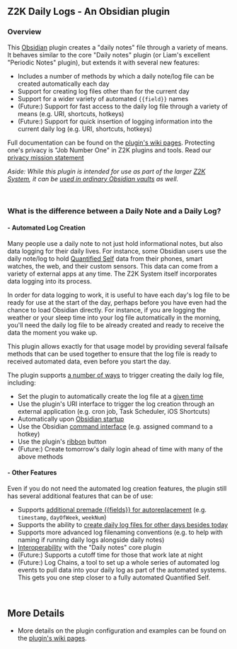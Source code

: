 ## Z2K Daily Logs - An Obsidian plugin

### Overview
This [Obsidian](https//obsidian.md) plugin creates a "daily notes" file through a variety of means. It behaves similar to the core "Daily notes" plugin (or Liam's excellent "Periodic Notes" plugin), but extends it with several new features:

- Includes a number of methods by which a daily note/log file can be created automatically each day
- Support for creating log files other than for the current day
- Support for a wider variety of automated `{{field}}` names
- (Future:) Support for fast access to the daily log file through a variety of means (e.g. URI, shortcuts, hotkeys)
- (Future:) Support for quick insertion of logging information into the current daily log (e.g. URI, shortcuts, hotkeys)

Full documentation can be found on the [plugin's wiki pages](https://github.com/z2k-gwp/obsidian-z2k-daily-logs/wiki).
Protecting one's privacy is "Job Number One" in Z2K plugins and tools. Read our [privacy mission statement](https://github.com/z2k-gwp/z2k-gwp/blob/main/Privacy.md)

*Aside: While this plugin is intended for use as part of the larger [Z2K System](https://z2k.dev), it can be [used in ordinary Obsidian vaults](https://github.com/z2k-gwp/obsidian-z2k-daily-logs/wiki/Using-this-plugin-outside-of-Z2K) as well.*

&nbsp;
### What is the difference between a Daily Note and a Daily Log?

#### - **Automated Log Creation**
Many people use a daily note to not just hold informational notes, but also data logging for their daily lives. For instance, some Obsidian users use the daily note/log to hold [Quantified Self](https://en.wikipedia.org/wiki/Quantified_self) data from their phones, smart watches, the web, and their custom sensors. This data can come from a variety of external apps at any time. The Z2K System itself incorporates data logging into its process.

In order for data logging to work, it is useful to have each day's log file to be ready for use at the start of the day, perhaps before you have even had the chance to load Obsidian directly. For instance, if you are logging the weather or your sleep time into your log file automatically in the morning, you'll need the daily log file to be already created and ready to receive the data the moment you wake up. 

This plugin allows exactly for that usage model by providing several failsafe methods that can be used together to ensure that the log file is ready to received automated data, even before you start the day.

The plugin supports [a number of ways](https://github.com/z2k-gwp/obsidian-z2k-daily-logs/wiki/Sample-Log-Creation-Triggers) to trigger creating the daily log file, including: 
- Set the plugin to automatically create the log file at a [given time](https://github.com/z2k-gwp/obsidian-z2k-daily-logs/wiki/Time-Trigger)
- Use the plugin's URI interface to trigger the log creation through an external application (e.g. cron job, Task Scheduler, iOS Shortcuts)
- Automatically upon [Obsidian startup](https://github.com/z2k-gwp/obsidian-z2k-daily-logs/wiki/Startup-Trigger)
- Use the Obsidian [command interface](https://github.com/z2k-gwp/obsidian-z2k-daily-logs/wiki/Command-Trigger) (e.g. assigned command to a hotkey)
- Use the plugin's [ribbon](https://github.com/z2k-gwp/obsidian-z2k-daily-logs/wiki/Ribbon-Trigger) button
- (Future:) Create tomorrow's daily login ahead of time with many of the above methods

#### - **Other Features**
Even if you do not need the automated log creation features, the plugin still has several additional features that can be of use:
- Supports [additional premade {{fields}} for autoreplacement](https://github.com/z2k-gwp/obsidian-z2k-daily-logs/wiki/Automated-Field-Replacements) (e.g. `timestamp`, `dayOfWeek`, `weekNum`)
- Supports the ability to [create daily log files for other days besides today](https://github.com/z2k-gwp/obsidian-z2k-daily-logs/wiki/Creating-Past-Log-Files)
- Supports more advanced log filenaming conventions (e.g. to help with naming if running daily logs alongside daily notes)
- [Interoperability](https://github.com/z2k-gwp/obsidian-z2k-daily-logs/wiki/Interoperability-with-the-Daily-Notes-core-plugin) with the "Daily notes" core plugin
- (Future:) Supports a cutoff time for those that work late at night
- (Future:) Log Chains, a tool to set up a whole series of automated log events to pull data into your daily log as part of the automated systems. This gets you one step closer to a fully automated Quantified Self.

&nbsp;
## More Details
- More details on the plugin configuration and examples can be found on the [plugin's wiki pages](https://github.com/z2k-gwp/obsidian-z2k-daily-logs/wiki).

